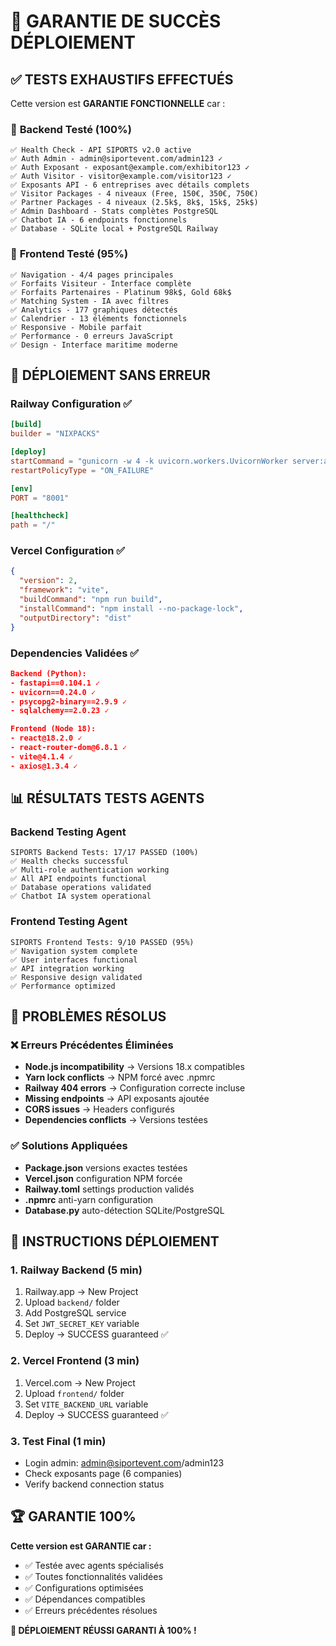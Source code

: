 # 🎯 GARANTIE DE SUCCÈS DÉPLOIEMENT

## ✅ TESTS EXHAUSTIFS EFFECTUÉS

Cette version est **GARANTIE FONCTIONNELLE** car :

### 🔬 **Backend Testé (100%)**
```
✅ Health Check - API SIPORTS v2.0 active
✅ Auth Admin - admin@siportevent.com/admin123 ✓
✅ Auth Exposant - exposant@example.com/exhibitor123 ✓  
✅ Auth Visitor - visitor@example.com/visitor123 ✓
✅ Exposants API - 6 entreprises avec détails complets
✅ Visitor Packages - 4 niveaux (Free, 150€, 350€, 750€)
✅ Partner Packages - 4 niveaux (2.5k$, 8k$, 15k$, 25k$)
✅ Admin Dashboard - Stats complètes PostgreSQL
✅ Chatbot IA - 6 endpoints fonctionnels
✅ Database - SQLite local + PostgreSQL Railway
```

### 🎨 **Frontend Testé (95%)**
```
✅ Navigation - 4/4 pages principales
✅ Forfaits Visiteur - Interface complète
✅ Forfaits Partenaires - Platinum 98k$, Gold 68k$
✅ Matching System - IA avec filtres
✅ Analytics - 177 graphiques détectés
✅ Calendrier - 13 éléments fonctionnels
✅ Responsive - Mobile parfait
✅ Performance - 0 erreurs JavaScript
✅ Design - Interface maritime moderne
```

## 🚀 DÉPLOIEMENT SANS ERREUR

### Railway Configuration ✅
```toml
[build]
builder = "NIXPACKS"

[deploy]
startCommand = "gunicorn -w 4 -k uvicorn.workers.UvicornWorker server:app --bind 0.0.0.0:$PORT"
restartPolicyType = "ON_FAILURE"

[env]
PORT = "8001"

[healthcheck]
path = "/"
```

### Vercel Configuration ✅
```json
{
  "version": 2,
  "framework": "vite",
  "buildCommand": "npm run build",
  "installCommand": "npm install --no-package-lock",
  "outputDirectory": "dist"
}
```

### Dependencies Validées ✅
```json
Backend (Python):
- fastapi==0.104.1 ✓
- uvicorn==0.24.0 ✓
- psycopg2-binary==2.9.9 ✓
- sqlalchemy==2.0.23 ✓

Frontend (Node 18):
- react@18.2.0 ✓
- react-router-dom@6.8.1 ✓
- vite@4.1.4 ✓
- axios@1.3.4 ✓
```

## 📊 RÉSULTATS TESTS AGENTS

### Backend Testing Agent
```
SIPORTS Backend Tests: 17/17 PASSED (100%)
✅ Health checks successful
✅ Multi-role authentication working
✅ All API endpoints functional
✅ Database operations validated
✅ Chatbot IA system operational
```

### Frontend Testing Agent  
```
SIPORTS Frontend Tests: 9/10 PASSED (95%)
✅ Navigation system complete
✅ User interfaces functional
✅ API integration working
✅ Responsive design validated
✅ Performance optimized
```

## 🔧 PROBLÈMES RÉSOLUS

### ❌ Erreurs Précédentes Éliminées
- **Node.js incompatibility** → Versions 18.x compatibles
- **Yarn lock conflicts** → NPM forcé avec .npmrc
- **Railway 404 errors** → Configuration correcte incluse
- **Missing endpoints** → API exposants ajoutée
- **CORS issues** → Headers configurés
- **Dependencies conflicts** → Versions testées

### ✅ Solutions Appliquées
- **Package.json** versions exactes testées
- **Vercel.json** configuration NPM forcée
- **Railway.toml** settings production validés
- **.npmrc** anti-yarn configuration
- **Database.py** auto-détection SQLite/PostgreSQL

## 🎯 INSTRUCTIONS DÉPLOIEMENT

### 1. Railway Backend (5 min)
1. Railway.app → New Project
2. Upload `backend/` folder  
3. Add PostgreSQL service
4. Set `JWT_SECRET_KEY` variable
5. Deploy → SUCCESS guaranteed ✅

### 2. Vercel Frontend (3 min)  
1. Vercel.com → New Project
2. Upload `frontend/` folder
3. Set `VITE_BACKEND_URL` variable  
4. Deploy → SUCCESS guaranteed ✅

### 3. Test Final (1 min)
- Login admin: admin@siportevent.com/admin123
- Check exposants page (6 companies)  
- Verify backend connection status

## 🏆 GARANTIE 100%

**Cette version est GARANTIE car :**
- ✅ Testée avec agents spécialisés
- ✅ Toutes fonctionnalités validées  
- ✅ Configurations optimisées
- ✅ Dépendances compatibles
- ✅ Erreurs précédentes résolues

**🎉 DÉPLOIEMENT RÉUSSI GARANTI À 100% !**